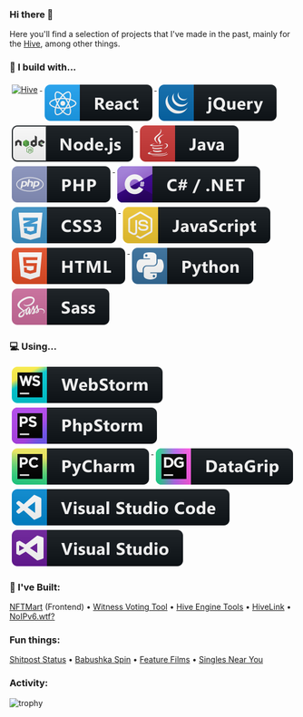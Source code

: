 ### Hi there 👋

Here you'll find a selection of projects that I've made in the past, mainly for the [Hive](https://hive.io), among other things.


### 🚧 I build with...

<p>
  <a href="http://hive.io/">
    <img src="https://raw.githubusercontent.com/Snaddyvitch-Dispenser/Snaddyvitch-Dispenser/5fcade7cf7f35824e624857d7f7c01b4f5d7f9a2/badges/hive.svg" alt="Hive" style="vertical-align:top; margin:4px">
  </a>

 <a href="https://reactjs.org/">
    <img src="https://raw.githubusercontent.com/MikeCodesDotNET/ColoredBadges/master/svg/dev/frameworks/react.svg" alt="React" style="vertical-align:top; margin:4px">
  </a>

  <a href="https://getbootstrap.com/">
    <img src="https://raw.githubusercontent.com/MikeCodesDotNET/ColoredBadges/master/svg/dev/frameworks/jquery.svg" alt="Bootstrap" style="vertical-align:top; margin:4px">
  </a>

  <a href="https://nodejs.org">
    <img src="https://raw.githubusercontent.com/MikeCodesDotNET/ColoredBadges/master/svg/dev/frameworks/nodejs.svg" alt="Node.js" style="vertical-align:top; margin:4px">
  </a>

  <a href="https://java.com/">
    <img src="https://raw.githubusercontent.com/MikeCodesDotNET/ColoredBadges/master/svg/dev/languages/java.svg" alt="JQuery" style="vertical-align:top; margin:4px">
  </a>

  <a href="https://php.net/">
    <img src="https://raw.githubusercontent.com/MikeCodesDotNET/ColoredBadges/master/svg/dev/languages/php.svg" alt="PHP" style="vertical-align:top; margin:4px">
  </a>

  <a href="https://docs.microsoft.com/en-us/dotnet/csharp/getting-started/introduction-to-the-csharp-language-and-the-net-framework">
    <img src="https://raw.githubusercontent.com/MikeCodesDotNET/ColoredBadges/master/svg/dev/languages/csharp_dotnet.svg" alt="C# / .NET" style="vertical-align:top; margin:4px">
  </a>

  <a href="#">
    <img src="https://raw.githubusercontent.com/MikeCodesDotNET/ColoredBadges/master/svg/dev/languages/css3.svg" alt="CSS" style="vertical-align:top; margin:4px">
  </a>
  
  <a href="#">
    <img src="https://raw.githubusercontent.com/MikeCodesDotNET/ColoredBadges/master/svg/dev/languages/js.svg" alt="JavaScript" style="vertical-align:top; margin:4px">
  </a>
  
  <a href="#">
    <img src="https://raw.githubusercontent.com/MikeCodesDotNET/ColoredBadges/master/svg/dev/languages/html.svg" alt="HTML" style="vertical-align:top; margin:4px">
  </a>

  <a href="https://python.org">
    <img src="https://raw.githubusercontent.com/MikeCodesDotNET/ColoredBadges/master/svg/dev/languages/python.svg" alt="Python" style="vertical-align:top; margin:4px">
  </a>
  
  <a href="https://sass-lang.com">
    <img src="https://raw.githubusercontent.com/MikeCodesDotNET/ColoredBadges/master/svg/dev/languages/sass.svg" alt="SASS" style="vertical-align:top; margin:4px">
  </a>
  
 </p>
 
 ### 💻 Using...
 
 <p>

  <a href="https://www.jetbrains.com/webstorm/">
    <img src="https://raw.githubusercontent.com/MikeCodesDotNET/ColoredBadges/master/svg/dev/tools/jetbrains_webstorm.svg" alt="WebStorm" style="vertical-align:top; margin:4px">
  </a>

  <a href="https://www.jetbrains.com/phpstorm/">
    <img src="https://raw.githubusercontent.com/MikeCodesDotNET/ColoredBadges/master/svg/dev/tools/jetbrains_phpstorm.svg" alt="PHPStorm" style="vertical-align:top; margin:4px">
  </a>

  <a href="https://www.jetbrains.com/pycharm/">
    <img src="https://raw.githubusercontent.com/MikeCodesDotNET/ColoredBadges/master/svg/dev/tools/jetbrains_pycharm.svg" alt="PyCharm" style="vertical-align:top; margin:4px">
  </a>

  <a href="https://www.jetbrains.com/datagrip/">
    <img src="https://raw.githubusercontent.com/MikeCodesDotNET/ColoredBadges/master/svg/dev/tools/jetbrains_datagrip.svg" alt="DataGrip" style="vertical-align:top; margin:4px">
  </a>

  <a href="https://code.visualstudio.com/">
    <img src="https://raw.githubusercontent.com/MikeCodesDotNET/ColoredBadges/master/svg/dev/tools/visualstudio_code.svg" alt="Visual Studio Code" style="vertical-align:top; margin:4px">
  </a>
  
  <a href="https://visualstudio.microsoft.com/">
    <img src="https://raw.githubusercontent.com/MikeCodesDotNET/ColoredBadges/master/svg/dev/tools/visualstudio.svg" alt="Visual Studio" style="vertical-align:top; margin:4px">
  </a>

  

</p>

### 🧱 I've Built:

[NFTMart](https://nftm.art) (Frontend) • [Witness Voting Tool](https://vote.hive.uno) • [Hive Engine Tools](https://engine.hive.uno) • [HiveLink](https://hivel.ink/) • [NoIPv6.wtf?](https://noipv6.wtf/)

### Fun things:

[Shitpost Status](https://shitpoststatus.com) • [Babushka Spin](https://babushkaspin.com) • [Feature Films](https://featurefilms.co) • [Singles Near You](https://hotsingles.cyou)

<a rel="me" href="https://privex.social/@cadawg"></a>

### Activity:

![trophy](https://github-profile-trophy.vercel.app/?username=snaddyvitch-dispenser&theme=onestar&no-frame=true&no-bg=true&row=1&column=8)
